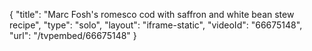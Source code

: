 {
    "title": "Marc Fosh's romesco cod with saffron and white bean stew recipe",
    "type": "solo",
    "layout": "iframe-static",
    "videoId": "66675148",
    "url": "\/tvpembed\/66675148"
}